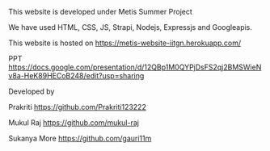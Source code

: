 This website is developed under Metis Summer Project

We have used HTML, CSS, JS, Strapi, Nodejs, Expressjs and Googleapis.

This website is hosted on https://metis-website-iitgn.herokuapp.com/

PPT https://docs.google.com/presentation/d/12QBp1M0QYPjDsFS2qj2BMSWieNv8a-HeK89HECoB248/edit?usp=sharing

Developed by

Prakriti        https://github.com/Prakriti123222

Mukul Raj       https://github.com/mukul-raj

Sukanya More    https://github.com/gauri11m


